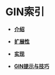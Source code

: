 # GIN索引<a name="ZH-CN_TOPIC_0289900571"></a>

-   **[介绍](介绍_GIN.md)**  

-   **[扩展性](扩展性.md)**  

-   **[实现](实现.md)**  

-   **[GIN提示与技巧](GIN提示与技巧.md)**  


